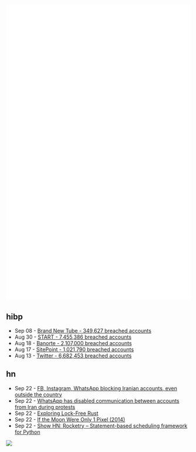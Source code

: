 ![Metrics](https://raw.githubusercontent.com/phixion/phixion/master/metrics.svg)

## hibp

<!--
for https://github.com/phixion/phixion/blob/main/.github/workflows/feeds.yml
-->
<!--START_SECTION:haveibeenpwnd-->
- Sep 08 - [Brand New Tube - 349,627 breached accounts](https://haveibeenpwned.com/PwnedWebsites#BrandNewTube)
- Aug 30 - [START - 7,455,386 breached accounts](https://haveibeenpwned.com/PwnedWebsites#Start)
- Aug 18 - [Banorte - 2,107,000 breached accounts](https://haveibeenpwned.com/PwnedWebsites#Banorte)
- Aug 17 - [SitePoint - 1,021,790 breached accounts](https://haveibeenpwned.com/PwnedWebsites#SitePoint)
- Aug 13 - [Twitter - 6,682,453 breached accounts](https://haveibeenpwned.com/PwnedWebsites#Twitter)
<!--END_SECTION:haveibeenpwnd-->

## hn

<!--
for https://github.com/phixion/phixion/blob/main/.github/workflows/feeds.yml
-->
<!--START_SECTION:hn-->
- Sep 22 - [FB, Instagram, WhatsApp blocking Iranian accounts, even outside the country](https://twitter.com/YourAnonCentral/status/1572765009972989954)
- Sep 22 - [WhatsApp has disabled communication between accounts from Iran during protests](https://twitter.com/Erfan_khosravi/status/1572837240367370240)
- Sep 22 - [Exploring Lock-Free Rust](https://morestina.net/blog/742/exploring-lock-free-rust-1-locks)
- Sep 22 - [If the Moon Were Only 1 Pixel (2014)](https://joshworth.com/dev/pixelspace/pixelspace_solarsystem.html)
- Sep 22 - [Show HN: Rocketry – Statement-based scheduling framework for Python](https://github.com/Miksus/rocketry)
<!--END_SECTION:hn-->

<!--
for https://yhype.me
-->
![](https://hit.yhype.me/github/profile?user_id=13013670)
